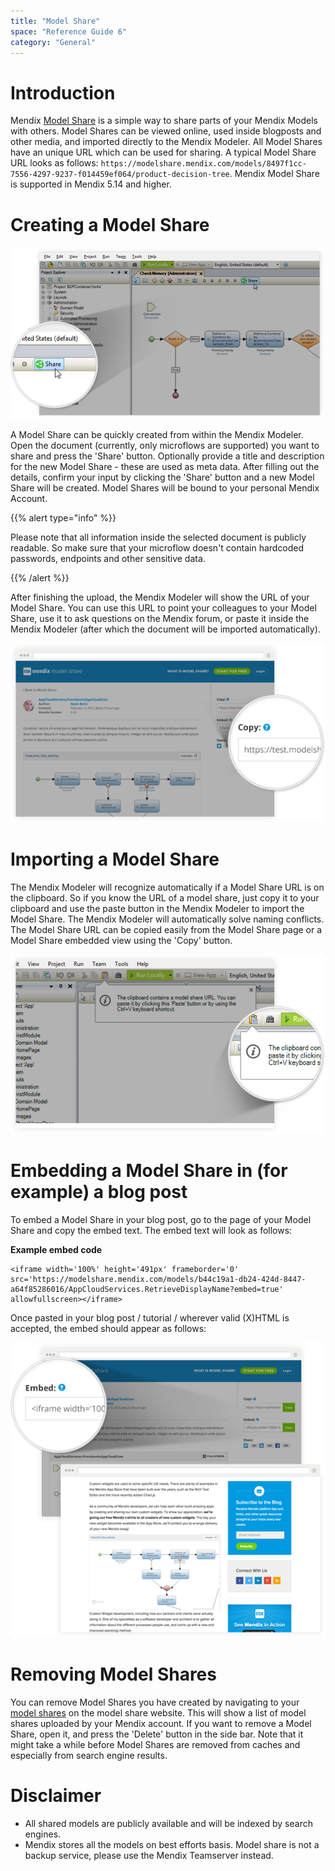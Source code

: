 ```yaml
---
title: "Model Share"
space: "Reference Guide 6"
category: "General"
---
```



# Introduction

Mendix [Model Share](https://modelshare.mendix.com/) is a simple way to share parts of your Mendix Models with others. Model Shares can be viewed online, used inside blogposts and other media, and imported directly to the Mendix Modeler. All Model Shares have an unique URL which can be used for sharing. A typical Model Share URL looks as follows: `https://modelshare.mendix.com/models/8497f1cc-7556-4297-9237-f014459ef064/product-decision-tree`. Mendix Model Share is supported in Mendix 5.14 and higher. 

# Creating a Model Share

![](attachments/16713690/16843858.png)

A Model Share can be quickly created from within the Mendix Modeler. Open the document (currently, only microflows are supported) you want to share and press the 'Share' button. Optionally provide a title and description for the new Model Share - these are used as meta data. After filling out the details, confirm your input by clicking the 'Share' button and a new Model Share will be created. Model Shares will be bound to your personal Mendix Account.

{{% alert type="info" %}}

Please note that all information inside the selected document is publicly readable. So make sure that your microflow doesn't contain hardcoded passwords, endpoints and other sensitive data.

{{% /alert %}}

After finishing the upload, the Mendix Modeler will show the URL of your Model Share. You can use this URL to point your colleagues to your Model Share, use it to ask questions on the Mendix forum, or paste it inside the Mendix Modeler (after which the document will be imported automatically).

![](attachments/16713690/16843859.png)

# Importing a Model Share

The Mendix Modeler will recognize automatically if a Model Share URL is on the clipboard. So if you know the URL of a model share, just copy it to your clipboard and use the paste button in the Mendix Modeler to import the Model Share. The Mendix Modeler will automatically solve naming conflicts. The Model Share URL can be copied easily from the Model Share page or a Model Share embedded view using the 'Copy' button.

![](attachments/16713690/16843857.png)

# Embedding a Model Share in (for example) a blog post

To embed a Model Share in your blog post, go to the page of your Model Share and copy the embed text. The embed text will look as follows:

**Example embed code**

```
<iframe width='100%' height='491px' frameborder='0' src='https://modelshare.mendix.com/models/b44c19a1-db24-424d-8447-a64f85286016/AppCloudServices.RetrieveDisplayName?embed=true' allowfullscreen></iframe>
```

Once pasted in your blog post / tutorial / wherever valid (X)HTML is accepted, the embed should appear as follows:

![](attachments/16713690/16843856.png)

# Removing Model Shares

You can remove Model Shares you have created by navigating to your [model shares](https://modelshare.mendix.com/mymodels/) on the model share website. This will show a list of model shares uploaded by your Mendix account. If you want to remove a Model Share, open it, and press the 'Delete' button in the side bar. Note that it might take a while before Model Shares are removed from caches and especially from search engine results.

# Disclaimer

*   All shared models are publicly available and will be indexed by search engines.
*   Mendix stores all the models on best efforts basis. Model share is not a backup service, please use the Mendix Teamserver instead.

